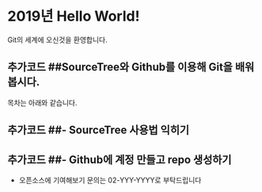 # 2019년 Hello World!
Git의 세계에 오신것을 환영합니다.
## 추가코드 ##SourceTree와 Github를 이용해 Git을 배워봅시다.
목차는 아래와 같습니다.
## 추가코드 ##- SourceTree 사용법 익히기
## 추가코드 ##- Github에 계정 만들고 repo 생성하기
- 오픈소스에 기여해보기
문의는 02-YYY-YYYY로 부탁드립니다